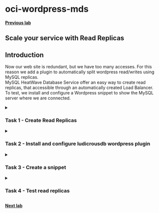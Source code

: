 # oci-wordpress-mds

**[Previous lab](./mds_enable_ha.md)**

## Scale your service with Read Replicas

## Introduction
Now our web site is redundant, but we have too many accesses. For this reason we add a plugin to automatically split wordpress read/writes using MySQL replicas.  
MySQL HeatWave Database Service offer an easy way to create read replicas, that accessible through an automatically created Load Balancer.  
To test, we install and configure a Wordpress snippet to show the MySQL server where we are connected.  

<details>
<summary><h3>Task 1 - Create Read Replicas</h3></summary>

1. Connect to OCI Dashboard

2. Navigate to MySQL HeatWave database instances page

    ![OCI Burger menu for MySQL HeatWave Database instances](../images/./OCI-burger_menu-databases-db_system.png)

3. Click now on your instance name "MySQLInstance" to see the details.

    ![OCI MySQL HeatWave Database Service instances list](../images/./OCI-mds-instances-list.png)

3. Scroll down the page to see the left side menu, then select "Read Replicas" and press button "Create read replica"

    ![OCI MySQL HeatWave Database Service instance read replicas](../images/./OCI-mds-read_replicas-empty.png)

4. Change the "Name" to "mysqlreadreplica1" and press "Create read replica"

    ![OCI MySQL HeatWave Database Service create read replica 1](../images/./OCI-mds-read_replicas-create1.png)

5. Click another time "Create replica" to create a second replica. Now use the name "mysqlreadreplica2" and confirm

    ![OCI MySQL HeatWave Database Service create read replica 2](../images/./OCI-mds-read_replicas-create2.png)

6. Replica creation requires some time, so continue with next task

    ![OCI MySQL HeatWave Database Service creating replicas](../images/./OCI-mds-read_replicas-creating_replicas.png)

</details>


<details>
<summary><h3>Task 2 - Install and configure ludicrousdb wordpress plugin</h3></summary>

1. Connect with ssh to your wordpress server, as you did in lab 1

2. Execute these commands to install ludicrousdb

    ``` shell
    cd /var/www/html/wp-content/plugins
    sudo wget https://github.com/stuttter/ludicrousdb/archive/refs/heads/master.zip
    sudo unzip master.zip
    sudo mv ludicrousdb-master ludicrousdb
    sudo rm master.zip
    sudo chown -R apache. ludicrousdb
    sudo cp ludicrousdb/ludicrousdb/drop-ins/db.php ../db.php
    sudo cp ludicrousdb/ludicrousdb/drop-ins/db-config.php ../../

    ```

4. Retrieve MySQL load balancer Endpoint for read replicas.  
    Return to OCI Dashboard and go to MySQL HeatWave database instances

    ![OCI Burger menu for MySQL HeatWave Database instances](../images/./OCI-burger_menu-databases-db_system.png)

5. Click now on your instance name "MySQLInstance" to see the details.

    ![OCI MySQL HeatWave Database Service instances list](../images/./OCI-mds-instances-list.png)
    
6. Scroll down the page, and in the left menu choose "Endpoints".   
    You can see here the IP address of your instance for read write access **DB system primary** and for the read replicas load balancer **Read replica load balancer**. Write down thewe two IP, needed for the next step

    ![OCI MySQL Database Service instance Endpoints](../images/./OCI-mds-read_replicas-endpoints.png)

7. We just need now to configure LudicrousDB to use the Read Replica Load Balancer. With and editor (like vim or nano) edit the db-config.php configuration file

    ``` shell
    cd /var/www/html/
    sudo vim db-config.php 

    ```

8. Scroll down the file to the database configuration section **$wpdb->add_database( array(** like in the example below

    ![Ludicrousdb database configuration file](../images/./ludicrousdb-db_configuration_empty.png)

9. Edit the lines like in the below example, using your IP addresses retrieved in previous steps  

    ![Ludicrousdb database configuration file](../images/./ludicrousdb-db_configuration_sample.png)

10. Save your canghes and aeturn to My Restaurant web page and check that the web site is still working and there are no issues with the new plugin

</details>

<details>
<summary><h3>Task 3 - Create a snippet</h3></summary>

1. Login to Wordpress as admin using the wp-admin page and entering the requested credentials (specified during the job creation in lab preparation lab) 

    http://***public-ip-address***/wp-admin

    ![Wordpress login](../images/WP_wp_admin.png)

2. In the wordpress management page choose "Plugins" in the left side menu, then click the button "Add New"

    ![Wordpress plugins menu](../images/WP-plugins_menu.png)

3. In the left side textbox "Keyword" write "snippets" as in teh picture below

    ![Wordpress snippets plugin search](../images/WP-plugins-snippets_search.png)

4. Choose "WPCode" plugin and press "Install now"

    ![Wordpress WPCode isntallation](../images/WP-plugins-snippets-wpcode-install.png)

5. From left side menu choose Installed plugins, then press "Activate"under "WPCode Lite"

    ![Wordpress WPCcode plugin activation](../images/WP-plugins-snippets-wpcode-activate.png)

6. A new menu option is now visible in the left side menu.  
    Click on "Code snippets"

    ![Wordpress WPCOde snippet menu](../images/WP-plugins-wpcode_menu.png)

7. Choose "+ Add snippet" and select "Add Your Custom Code (New Snippet)". When teh mouse is over the option, a new button is displayed "USe snippet". Click it

    ![Wordpress WPCode add new snippet](../images/WP-plugins-wpcode-add_new.png)

8. Now insert snippet settings
    1. Add a title to our snippet: "read replicas check"
    2. Select "Code Type": PHP
    3. insert this code in "Code Preview"
        ``` php
        <?php
        global $wpdb;
        $result = $wpdb->get_results("select @@hostname as host");
        echo "<strong>host:</strong> " . $result[0]->host;
        ?>
        ```
    4. Scroll down to "insertion" and click "Run Everywhere" in "Location" to expand the section
    5. Select "Page-Specific"
    6. Click on "INsert Before Paragraph"

    ![Wordpress snippet settings](../images/WP-plugins-wpcode-snippet_conf1.png)

9. Keep the default insert before paragraph 1 and in the top of the page 
    1. Click Inactive switch to activate
    2. Click "Update" to save your changes

    ![Wordpress snippet save](../images/WP-plugins-wpcode-snippet_conf2.png)

</details>

<details>
<summary><h3>Task 4 - Test read replicas</h3></summary>

1. We can now test our read replicas.  
    Click My Restaurant to return to our web site content

    ![Return to My Restaurant web site](../images/WP-visit_website.png)

2. Select "Sample page".  
    You will see a new line under the titkle and before the text "host: *XXX*".  
    Refresh the page multiple times to see that the host changes periodically

    ![Sample page](../images/WP-sample_page.png)

</details>

**[Next lab](./mds_enable_pitr.md)**
